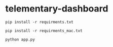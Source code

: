 # telementary-dashboard

```
pip install -r requirments.txt
```

```
pip install -r requirments_mac.txt
```
```
python app.py
```